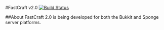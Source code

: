 #FastCraft v2.0 [![Build Status](https://travis-ci.org/BenWoodworth/FastCraft.svg?branch=FastCraftPlus_2.0)](https://travis-ci.org/BenWoodworth/FastCraft)

##About
FastCraft 2.0 is being developed for both the Bukkit and Sponge server platforms.
